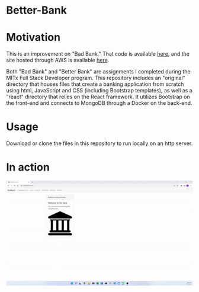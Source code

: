 # Better-Bank

# Motivation

This is an improvement on "Bad Bank." That code is available <a href="https://github.com/WillRobinson152/BadBankExercise">here</a>, and the site hosted through AWS is available <a href="http://willrobinson-bankingapp.s3-website-us-east-1.amazonaws.com/#/">here</a>.

Both "Bad Bank" and "Better Bank" are assignments I completed during the MITx Full Stack Developer program. This repository includes an "original" directory that houses files that create a banking application from scratch using html, JavaScript and CSS (including Bootstrap templates), as well as a "react" directory that relies on the React framework. It utilizes Bootstrap on the front-end and connects to MongoDB through a Docker on the back-end.

# Usage

Download or clone the files in this repository to run locally on an http server.

# In action

<img src="createAccount.gif"/>

